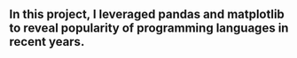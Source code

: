 ## In this project, I leveraged pandas and matplotlib to reveal popularity of programming languages in recent years.
